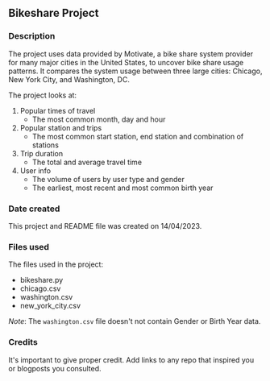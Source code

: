 ## Bikeshare Project

### Description
The project uses data provided by Motivate, a bike share system provider for many major cities in the United States, to uncover bike share usage patterns. It compares the system usage between three large cities: Chicago, New York City, and Washington, DC.

The project looks at:
1. Popular times of travel
    - The most common month, day and hour
2. Popular station and trips
    - The most common start station, end station and combination of stations
3. Trip duration
    - The total and average travel time
4. User info
    - The volume of users by user type and gender
    - The earliest, most recent and most common birth year

### Date created
This project and README file was created on 14/04/2023.

### Files used
The files used in the project:
* bikeshare.py
* chicago.csv
* washington.csv
* new_york_city.csv

_Note_: The `washington.csv` file doesn't not contain Gender or Birth Year data.

### Credits
It's important to give proper credit. Add links to any repo that inspired you or blogposts you consulted.
